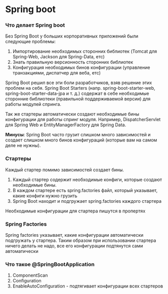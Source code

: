 # Spring boot
### Что делает Spring boot
Без Spring Boot у больших корпоративных приложений были следующие проблемы:
1) Импортирование необходимых сторонних библиотек (Tomcat для Spring-Web, Jackson для Spring-Data, етс)
2) Знать правильную версионность сторонних библиотек
3) Конфигурация необходимых бинов конфигурации (управление транзакциями, диспатчер для веба, етс)

Spring Boot решил все эти боли разработчиков, взяв решение этих проблем на себя. Spring Boot Starters 
(напр. spring-boot-starter-web, spring-boot-starter-data-jpa и т. д.) содержат в себе необходимые сторонние библиотеки 
(правильной поддерживаемой версии) для работы модулей спринга.

Так же стартеры автоматически создают необходимые бины конфигурации для работы спринг модуля. Например, DispatcherServlet
для Spring Web и EntityManagerFactory для Spring Data.

**Минусы**: Spring Boot часто грузит слишком много зависимостей и создает слишком много бинов конфигураций (которые вам 
на самом деле не нужны).

### Стартеры
Каждый стартер помимо зависимостей создает бины.

1) Каждый стартер содержит необходимые конфиги, которые создают необходимые бины.
2) В каждом стартере есть spring.factories файл, который указывает, какие конфиги нужно грузить
3) Spring Boot находит и подгружает spring.factories каждого стартера

Необходимые конфигурации для стартера пишутся в пропертях

### Spring Factories
Spring factories указывает, какие конфигурации автоматически подгружать у стартера. Таким образом при использовании
стартера ничего делать не надо, все его конфигурации подтянутся сами автоматически

### Что такое @SpringBootApplication
1) ComponentScan
2) Configuration
3) EnableAutoConfiguration - подтягивает конфигурации всех стартеров